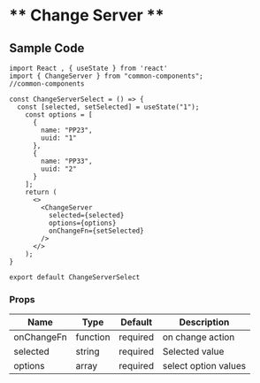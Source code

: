 # ** Change Server **

## Sample Code

```
import React , { useState } from 'react'
import { ChangeServer } from "common-components";
//common-components

const ChangeServerSelect = () => {
  const [selected, setSelected] = useState("1");
    const options = [
      {
        name: "PP23",
        uuid: "1"
      },
      {
        name: "PP33",
        uuid: "2"
      }
    ];
    return (
      <>
        <ChangeServer
          selected={selected}
          options={options}
          onChangeFn={setSelected}
        />
      </>
    );
}

export default ChangeServerSelect
```

### Props

| Name       | Type     | Default  | Description          |
| ---------- | -------- | -------- | -------------------- |
| onChangeFn | function | required | on change action     |
| selected   | string   | required | Selected value       |
| options    | array    | required | select option values |
